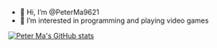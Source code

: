 - 👋 Hi, I’m @PeterMa9621
- 👀 I’m interested in programming and playing video games

[![Peter Ma's GitHub stats](https://github-readme-stats.vercel.app/api?username=peterma9621)](https://github.com/anuraghazra/github-readme-stats)
